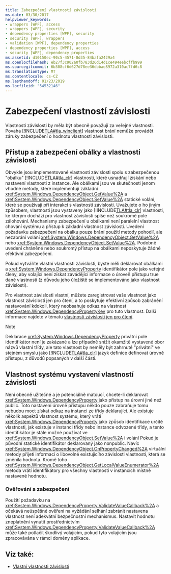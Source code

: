 ```yaml
---
title: Zabezpečení vlastností závislosti
ms.date: 03/30/2017
helpviewer_keywords:
- wrappers [WPF], access
- wrappers [WPF], security
- dependency properties [WPF], security
- security [WPF], wrappers
- validation [WPF], dependency properties
- dependency properties [WPF], access
- security [WPF], dependency properties
ms.assetid: d10150ec-90c5-4571-8d35-84bafa2429a4
ms.openlocfilehash: eb27f3c902a0fb783d26d14d1ce494eebcffb999
ms.sourcegitcommit: 6b308cf6d627d78ee36dbbae8972a310ac7fd6c8
ms.translationtype: MT
ms.contentlocale: cs-CZ
ms.lasthandoff: 01/23/2019
ms.locfileid: "54532146"
---
```

# <a name="dependency-property-security"></a>Zabezpečení vlastností závislosti
Vlastnosti závislosti by měla být obecně považují za veřejné vlastnosti. Povaha [!INCLUDE[TLA#tla_winclient](../../../../includes/tlasharptla-winclient-md.md)] vlastnost brání nemůže provádět záruky zabezpečení o hodnotu vlastnosti závislosti.  
  
  
<a name="AccessSecurity"></a>   
## <a name="access-and-security-of-wrappers-and-dependency-properties"></a>Přístup a zabezpečení obálky a vlastnosti závislosti  
 Obvykle jsou implementované vlastnosti závislosti spolu s zabezpečenou "obálku" [!INCLUDE[TLA#tla_clr](../../../../includes/tlasharptla-clr-md.md)] vlastnosti, které usnadňují získání nebo nastavení vlastnosti z instance. Ale obálkami jsou ve skutečnosti jenom vhodné metody, které implementují základní <xref:System.Windows.DependencyObject.GetValue%2A> a <xref:System.Windows.DependencyObject.SetValue%2A> statické volání, které se používají při interakci s vlastnosti závislosti. Uvažujete o ho jiným způsobem, vlastnosti jsou vystaveny jako [!INCLUDE[TLA#tla_clr](../../../../includes/tlasharptla-clr-md.md)] vlastnosti, ke kterým dochází pro vlastnost závislosti spíše než soukromé pole zálohování. Mechanismy zabezpečení u obálkami není paralelní vlastnost chování systému a přístup k základní vlastnost závislosti. Uvedení požadavku zabezpečení na obálku pouze brání použití metody pohodlí, ale nezabrání volání <xref:System.Windows.DependencyObject.GetValue%2A> nebo <xref:System.Windows.DependencyObject.SetValue%2A>. Podobně uvedení chráněné nebo soukromý přístup na obálkami neposkytuje žádné efektivní zabezpečení.  
  
 Pokud vytváříte vlastní vlastnosti závislosti, byste měli deklarovat obálkami a <xref:System.Windows.DependencyProperty> identifikátor pole jako veřejné členy, aby volající není získat zavádějící informace o úroveň přístupu true dané vlastnosti (z důvodu jeho úložiště se implementováno jako vlastnost závislosti).  
  
 Pro vlastnost závislosti vlastní, můžete zaregistrovat vaše vlastnost jako vlastnost závislosti jen pro čtení, a to poskytuje efektivní způsob zabránění nastavování kdokoli, který neobsahuje odkaz na vlastnost <xref:System.Windows.DependencyPropertyKey> pro tuto vlastnost. Další informace najdete v tématu [vlastnosti závislosti jen pro čtení](../../../../docs/framework/wpf/advanced/read-only-dependency-properties.md).  
  
> [!NOTE]
>  Deklarace <xref:System.Windows.DependencyProperty> privátní pole identifikátor není je zakázané a lze případně snížit okamžitě vystavené obor názvů vlastní třídy, ale tato vlastnost by neměly být zahrnuté "privátní" ve stejném smyslu jako [!INCLUDE[TLA#tla_clr](../../../../includes/tlasharptla-clr-md.md)] jazyk definice definovat úrovně přístupu, z důvodů popsaných v další části.  
  
<a name="PropertySystemExposure"></a>   
## <a name="property-system-exposure-of-dependency-properties"></a>Vlastnost systému vystavení vlastností závislosti  
 Není obecně užitečné a je potenciálně matoucí, chcete-li deklarovat <xref:System.Windows.DependencyProperty> jako přístup na úrovni jiné než public. Toto nastavení úrovně přístupu někdo pouze zabraňuje tomu nebudou moct získat odkaz na instanci ze třídy deklarující. Ale existuje několik aspektů vlastnost systému, který vrátí <xref:System.Windows.DependencyProperty> jako způsob identifikace určité vlastnosti, jak existuje v instanci třídy nebo instance odvozené třídy, a tento identifikátor je stále možné používat ve <xref:System.Windows.DependencyObject.SetValue%2A> i volání Pokud je původní statické identifikátor deklarovaný jako nonpublic. Navíc <xref:System.Windows.DependencyObject.OnPropertyChanged%2A> virtuální metody přijetí informací o libovolné existujícího závislosti vlastnosti, která se změnila hodnota. Kromě toho <xref:System.Windows.DependencyObject.GetLocalValueEnumerator%2A> metoda vrátí identifikátory pro všechny vlastnosti v instancích místně nastavené hodnotu.  
  
### <a name="validation-and-security"></a>Ověřování a zabezpečení  
 Použití požadavku na <xref:System.Windows.DependencyProperty.ValidateValueCallback%2A> a očekává neúspěšné ověření na vyžádání selhání zabránit nastavena vlastnost není adekvátní bezpečnostní mechanismus. Nastavit hodnotu zneplatnění vynutit prostřednictvím <xref:System.Windows.DependencyProperty.ValidateValueCallback%2A> může také potlačit škodlivý volajícím, pokud tyto volajícím jsou zpracovávána v rámci domény aplikace.  
  
## <a name="see-also"></a>Viz také:
- [Vlastní vlastnosti závislosti](../../../../docs/framework/wpf/advanced/custom-dependency-properties.md)
